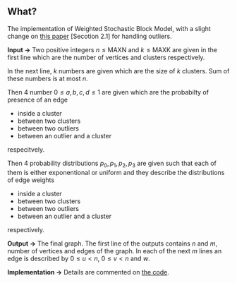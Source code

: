 ## What?
The impiementation of Weighted Stochastic Block Model, with a slight change on [this paper](/Weighted%20Stochastic%20Block%20Model%20.pdf) [Secotion 2.1] for handling outliers.

**Input $\to$** Two positive integers $n \leq \text{MAXN}$ and $k \leq \text{MAXK}$ are given in the first line which are the number of vertices and clusters respectively.

In the next line, $k$ numbers are given which are the size of $k$ clusters. Sum of these numbers is at most $n$.

Then 4 number $0 \leq a, b, c, d \leq 1$ are given which are the probabilty of presence of an edge
- inside a cluster
- between two clusters
- between two outliers
- between an outlier and a cluster

respecitvely.

Then 4 probability distributions $p_0, p_1, p_2, p_3$ are given such that each of them is either exponentional or uniform and they describe the distributions of edge weights
- inside a cluster
- between two clusters
- between two outliers
- between an outlier and a cluster

respectively.

**Output $\to$** The final graph. The first line of the outputs contains $n$ and $m$, number of vertices and edges of the graph. In each of the next $m$ lines an edge is described by $0 \leq u < n$, $0 \leq v < n$ and $w$.

**Implementation $\to$** Details are commented on [the code](/WSBM.cpp).

